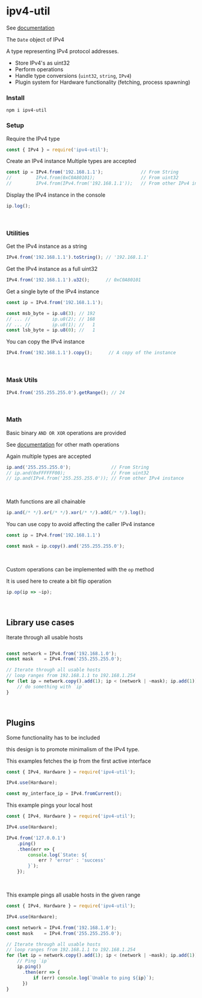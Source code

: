 # ipv4-util

See [documentation](https://raw.githack.com/matiasvlevi/ipv4-util/master/docs/index.html)

The `Date` object of IPv4

A type representing IPv4 protocol addresses. 

* Store IPv4's as uint32
* Perform operations
* Handle type conversions (`uint32`, `string`, `IPv4`)
* Plugin system for Hardware functionality (fetching, process spawning)

### Install 

```
npm i ipv4-util
```


### Setup 

Require the IPv4 type 

```js
const { IPv4 } = require('ipv4-util');
```

Create an IPv4 instance
Multiple types are accepted

```js
const ip = IPv4.from('192.168.1.1');              // From String
//         IPv4.from(0xC0A80101);                 // From uint32
//         IPv4.from(IPv4.from('192.168.1.1'));   // From other IPv4 instance
```

Display the IPv4 instance in the console

```js
ip.log();
```

<br/>

### Utilities

Get the IPv4 instance as a string

```js
IPv4.from('192.168.1.1').toString(); // '192.168.1.1'
```

Get the IPv4 instance as a full uint32

```js
IPv4.from('192.168.1.1').u32();      // 0xC0A80101
```

Get a single byte of the IPv4 instance

```js
const ip = IPv4.from('192.168.1.1');

const msb_byte = ip.u8(3); // 192
// ... //        ip.u8(2); // 168
// ... //        ip.u8(1); //   1
const lsb_byte = ip.u8(0); //   1
```

You can copy the IPv4 instance

```js
IPv4.from('192.168.1.1').copy();      // A copy of the instance
```

<br/>

### Mask Utils

```js
IPv4.from('255.255.255.0').getRange(); // 24
```

<br/>

### Math


Basic binary `AND OR XOR` operations are provided

See [documentation](https://raw.githack.com/matiasvlevi/ipv4-util/master/docs/module-Operations.html) for other math operations 

Again multiple types are accepted

```js
ip.and('255.255.255.0');               // From String
// ip.and(0xFFFFFF00);                 // From uint32
// ip.and(IPv4.from('255.255.255.0')); // From other IPv4 instance
```

<br/>

Math functions are all chainable

```js
ip.and(/* */).or(/* */).xor(/* */).add(/* */).log();
```

You can use copy to avoid affecting the caller IPv4 instance

```js
const ip = IPv4.from('192.168.1.1')

const mask = ip.copy().and('255.255.255.0');  
```

<br/>

Custom operations can be implemented with the `op` method

It is used here to create a bit flip operation

```js
ip.op(ip => ~ip);
```

<br/>

## Library use cases

Iterate through all usable hosts

```js

const network = IPv4.from('192.168.1.0');
const mask    = IPv4.from('255.255.255.0');

// Iterate through all usable hosts
// loop ranges from 192.168.1.1 to 192.168.1.254
for (let ip = network.copy().add(1); ip < (network | ~mask); ip.add(1)) {
    // do something with `ip`
}
```

<br/>

## Plugins

Some functionality has to be included 

this design is to promote minimalism of the IPv4 type.

This examples fetches the ip from the first active interface

```js
const { IPv4, Hardware } = require('ipv4-util');

IPv4.use(Hardware);

const my_interface_ip = IPv4.fromCurrent();
```

This example pings your local host

```js
const { IPv4, Hardware } = require('ipv4-util');

IPv4.use(Hardware);

IPv4.from('127.0.0.1')
    .ping()
    .then(err => {
        console.log(`State: ${
            err ? 'error' : 'success'
        }`);
    });
```

<br/>

This example pings all usable hosts in the given range

```js
const { IPv4, Hardware } = require('ipv4-util');

IPv4.use(Hardware);

const network = IPv4.from('192.168.1.0');
const mask    = IPv4.from('255.255.255.0');

// Iterate through all usable hosts
// loop ranges from 192.168.1.1 to 192.168.1.254
for (let ip = network.copy().add(1); ip < (network | ~mask); ip.add(1)) {
    // Ping `ip`
    ip.ping()
      .then(err => {
          if (err) console.log(`Unable to ping ${ip}`);
      })
}
```
